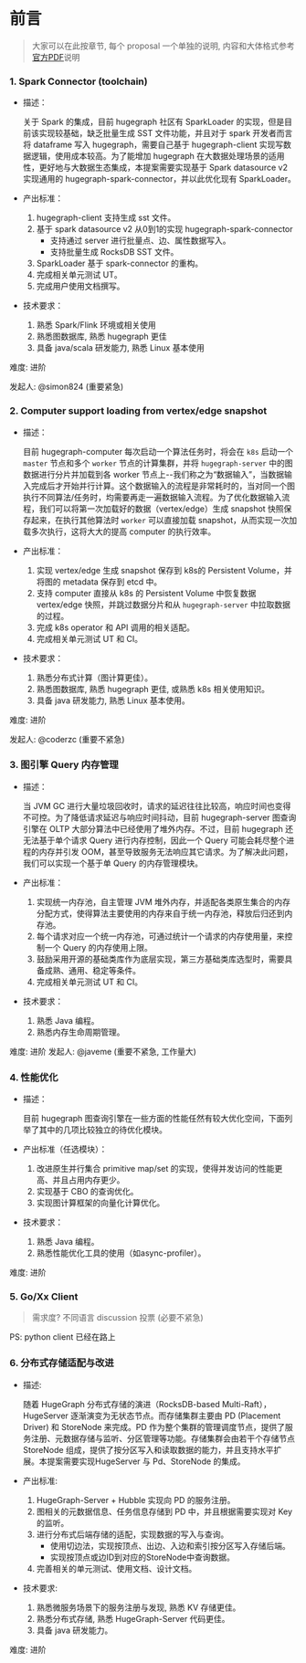 # 前言

> 大家可以在此按章节, 每个 proposal 一个单独的说明, 内容和大体格式参考[官方PDF](https://github.com/apache/incubator-hugegraph/files/11208510/diff_mix.pdf)说明


### 1. Spark Connector (toolchain)
- 描述：

   关于 Spark 的集成，目前 hugegraph 社区有 SparkLoader 的实现，但是目前该实现较基础，缺乏批量生成 SST 文件功能，并且对于 spark 开发者而言将 dataframe 写入 hugegraph，需要自己基于 hugegraph-client 实现写数据逻辑，使用成本较高。为了能增加 hugegraph 在大数据处理场景的适用性，更好地与大数据生态集成，本提案需要实现基于 Spark datasource v2 实现通用的 hugegraph-spark-connector，并以此优化现有 SparkLoader。
- 产出标准：
    1. hugegraph-client 支持生成 sst 文件。
    2. 基于 spark datasource v2 从0到1的实现 hugegraph-spark-connector
        - 支持通过 server 进行批量点、边、属性数据写入。
        - 支持批量生成 RocksDB SST 文件。
    3. SparkLoader 基于 spark-connector 的重构。
    4. 完成相关单元测试 UT。
    5. 完成用户使用文档撰写。
- 技术要求： 
    1. 熟悉 Spark/Flink 环境或相关使用
    2. 熟悉图数据库, 熟悉 hugegraph 更佳
    3. 具备 java/scala 研发能力, 熟悉 Linux 基本使用

难度: 进阶

发起人: @simon824  (重要紧急)


### 2. Computer support loading from vertex/edge snapshot

- 描述：

   目前 hugegraph-computer 每次启动一个算法任务时，将会在 `k8s` 启动一个 `master` 节点和多个 `worker` 节点的计算集群，并将 `hugegraph-server` 中的图数据进行分片并加载到各 worker 节点上--我们称之为“数据输入”，当数据输入完成后才开始并行计算。这个数据输入的流程是非常耗时的，当对同一个图执行不同算法/任务时，均需要再走一遍数据输入流程。为了优化数据输入流程，我们可以将第一次加载好的数据（vertex/edge）生成 snapshot 快照保存起来，在执行其他算法时 `worker` 可以直接加载 snapshot，从而实现一次加载多次执行，这将大大的提高 computer 的执行效率。

- 产出标准：
   1. 实现 vertex/edge 生成 snapshot 保存到 k8s的 Persistent Volume，并将图的 metadata 保存到 etcd 中。
   2. 支持 computer 直接从 k8s 的 Persistent Volume 中恢复数据 vertex/edge 快照，并跳过数据分片和从 `hugegraph-server` 中拉取数据的过程。
   3. 完成 k8s operator 和 API 调用的相关适配。
   4. 完成相关单元测试 UT 和 CI。

- 技术要求：
   1. 熟悉分布式计算（图计算更佳）。
   2. 熟悉图数据库, 熟悉 hugegraph 更佳, 或熟悉 k8s 相关使用知识。
   3. 具备 java 研发能力, 熟悉 Linux 基本使用。

难度: 进阶

发起人: @coderzc (重要不紧急)


### 3. 图引擎 Query 内存管理

- 描述：

   当 JVM GC 进行大量垃圾回收时，请求的延迟往往比较高，响应时间也变得不可控。为了降低请求延迟与响应时间抖动，目前 hugegraph-server 图查询引擎在 OLTP 大部分算法中已经使用了堆外内存。不过，目前 hugegraph 还无法基于单个请求 Query 进行内存控制，因此一个 Query 可能会耗尽整个进程的内存并引发 OOM，甚至导致服务无法响应其它请求。为了解决此问题，我们可以实现一个基于单 Query 的内存管理模块。

- 产出标准：
   1. 实现统一内存池，自主管理 JVM 堆外内存，并适配各类原生集合的内存分配方式，使得算法主要使用的内存来自于统一内存池，释放后归还到内存池。
   2. 每个请求对应一个统一内存池，可通过统计一个请求的内存使用量，来控制一个 Query 的内存使用上限。
   3. 鼓励采用开源的基础类库作为底层实现，第三方基础类库选型时，需要具备成熟、通用、稳定等条件。
   4. 完成相关单元测试 UT 和 CI。

- 技术要求：
   1. 熟悉 Java 编程。
   2. 熟悉内存生命周期管理。

难度: 进阶
发起人: @javeme  (重要不紧急, 工作量大)

### 4. 性能优化

- 描述：

   目前 hugegraph 图查询引擎在一些方面的性能任然有较大优化空间，下面列举了其中的几项比较独立的待优化模块。

- 产出标准（任选模块）：
   1. 改进原生并行集合 primitive map/set 的实现，使得并发访问的性能更高、并且占用内存更少。
   2. 实现基于 CBO 的查询优化。
   3. 实现图计算框架的向量化计算优化。

- 技术要求：
   1. 熟悉 Java 编程。
   2. 熟悉性能优化工具的使用（如async-profiler）。

难度: 进阶

### 5. Go/Xx Client

> 需求度? 不同语言 discussion 投票 (必要不紧急)

PS: python client 已经在路上

### 6. 分布式存储适配与改进

- 描述:

   随着 HugeGraph 分布式存储的演进（RocksDB-based Multi-Raft），HugeServer 逐渐演变为无状态节点。而存储集群主要由 PD (Placement Driver) 和 StoreNode 来完成。PD 作为整个集群的管理调度节点，提供了服务注册、元数据存储与监听、分区管理等功能。存储集群会由若干个存储节点 StoreNode 组成，提供了按分区写入和读取数据的能力，并且支持水平扩展。本提案需要实现HugeServer 与 Pd、StoreNode 的集成。

- 产出标准:
   1. HugeGraph-Server + Hubble 实现向 PD 的服务注册。
   2. 图相关的元数据信息、任务信息存储到 PD 中，并且根据需要实现对 Key 的监听。
   3. 进行分布式后端存储的适配，实现数据的写入与查询。
      - 使用切边法，实现按顶点、出边、入边和索引按分区写入存储后端。
      - 实现按顶点或边ID到对应的StoreNode中查询数据。
   4. 完善相关的单元测试、使用文档、设计文档。

- 技术要求:
  1. 熟悉微服务场景下的服务注册与发现, 熟悉 KV 存储更佳。
  2. 熟悉分布式存储, 熟悉 HugeGraph-Server 代码更佳。
  3. 具备 java 研发能力。

难度: 进阶